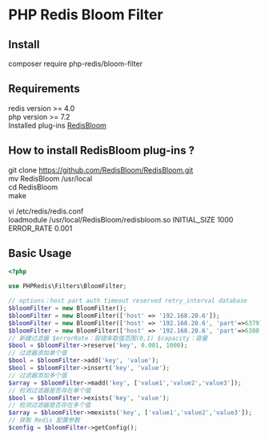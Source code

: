 # PHP Redis Bloom Filter

## Install
composer require php-redis/bloom-filter

## Requirements
redis version >= 4.0  
php version >= 7.2  
Installed plug-ins [RedisBloom](https://github.com/RedisBloom/RedisBloom)

## How to install RedisBloom plug-ins ?
git clone https://github.com/RedisBloom/RedisBloom.git  
mv RedisBloom /usr/local  
cd RedisBloom  
make  

vi /etc/redis/redis.conf  
loadmodule /usr/local/RedisBloom/redisbloom.so INITIAL_SIZE 1000 ERROR_RATE 0.001  

## Basic Usage
```php
<?php

use PHPRedis\Filters\BloomFilter;

// options：host part auth timeout reserved retry_interval database 
$bloomFilter = new BloomFilter();
$bloomFilter = new BloomFilter(['host' => '192.168.20.6']);
$bloomFilter = new BloomFilter(['host' => '192.168.20.6', 'part'=>6379]);
$bloomFilter = new BloomFilter(['host' => '192.168.20.6', 'part'=>6380, 'auth' => 123456]);
// 新建过滤器 $errorRate：容错率取值范围(0,1) $capacity：容量
$bool = $bloomFilter->reserve('key', 0.001, 1000);
// 过滤器添加单个值
$bool = $bloomFilter->add('key', 'value');
$bool = $bloomFilter->insert('key', 'value');
// 过滤器添加多个值
$array = $bloomFilter->madd('key', ['value1','value2','value3']);
// 检测过滤器是否存在单个值
$bool = $bloomFilter->exists('key', 'value');
// 检测过滤器是否存在多个值
$array = $bloomFilter->mexists('key', ['value1','value2','value3']);
// 获取 Redis 配置参数
$config = $bloomFilter->getConfig();